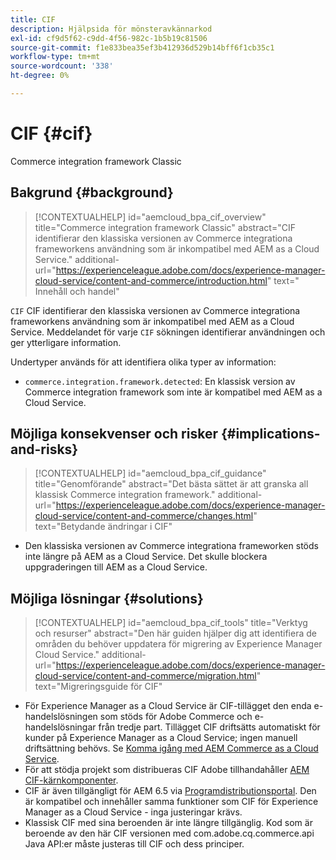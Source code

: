 ```yaml
---
title: CIF
description: Hjälpsida för mönsteravkännarkod
exl-id: cf9d5f62-c9dd-4f56-982c-1b5b19c81506
source-git-commit: f1e833bea35ef3b412936d529b14bff6f1cb35c1
workflow-type: tm+mt
source-wordcount: '338'
ht-degree: 0%

---
```


# CIF {#cif}

Commerce integration framework Classic

## Bakgrund {#background}

>[!CONTEXTUALHELP]
>id="aemcloud_bpa_cif_overview"
>title="Commerce integration framework Classic"
>abstract="CIF identifierar den klassiska versionen av Commerce integrationa frameworkens användning som är inkompatibel med AEM as a Cloud Service."
>additional-url="https://experienceleague.adobe.com/docs/experience-manager-cloud-service/content-and-commerce/introduction.html" text=" Innehåll och handel"

`CIF` CIF identifierar den klassiska versionen av Commerce integrationa frameworkens användning som är inkompatibel med AEM as a Cloud Service. Meddelandet för varje `CIF` sökningen identifierar användningen och ger ytterligare information.

Undertyper används för att identifiera olika typer av information:

* `commerce.integration.framework.detected`: En klassisk version av Commerce integration framework som inte är kompatibel med AEM as a Cloud Service.


## Möjliga konsekvenser och risker {#implications-and-risks}

>[!CONTEXTUALHELP]
>id="aemcloud_bpa_cif_guidance"
>title="Genomförande"
>abstract="Det bästa sättet är att granska all klassisk Commerce integration framework."
>additional-url="https://experienceleague.adobe.com/docs/experience-manager-cloud-service/content-and-commerce/changes.html" text="Betydande ändringar i CIF"

* Den klassiska versionen av Commerce integrationa frameworken stöds inte längre på AEM as a Cloud Service. Det skulle blockera uppgraderingen till AEM as a Cloud Service.

## Möjliga lösningar {#solutions}

>[!CONTEXTUALHELP]
>id="aemcloud_bpa_cif_tools"
>title="Verktyg och resurser"
>abstract="Den här guiden hjälper dig att identifiera de områden du behöver uppdatera för migrering av Experience Manager Cloud Service."
>additional-url="https://experienceleague.adobe.com/docs/experience-manager-cloud-service/content-and-commerce/migration.html" text="Migreringsguide för CIF"

* För Experience Manager as a Cloud Service är CIF-tillägget den enda e-handelslösningen som stöds för Adobe Commerce och e-handelslösningar från tredje part. Tillägget CIF driftsätts automatiskt för kunder på Experience Manager as a Cloud Service; ingen manuell driftsättning behövs. Se [Komma igång med AEM Commerce as a Cloud Service](https://experienceleague.adobe.com/docs/experience-manager-cloud-service/content-and-commerce/storefront/getting-started.html).
* För att stödja projekt som distribueras CIF Adobe tillhandahåller [AEM CIF-kärnkomponenter](https://github.com/adobe/aem-core-cif-components).
* CIF är även tillgängligt för AEM 6.5 via [Programdistributionsportal](https://experience.adobe.com/#/downloads/content/software-distribution/en/aem.html). Den är kompatibel och innehåller samma funktioner som CIF för Experience Manager as a Cloud Service - inga justeringar krävs.
* Klassisk CIF med sina beroenden är inte längre tillgänglig. Kod som är beroende av den här CIF versionen med com.adobe.cq.commerce.api Java API:er måste justeras till CIF och dess principer.
